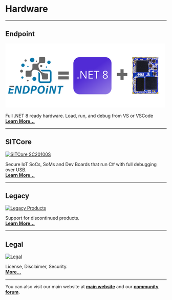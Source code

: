 # Hardware
---

## Endpoint

 [![Endpoint](../endpoint/images/endpoint-banner.png)](sitcore/intro.md) 

Full .NET 8 ready hardware. Load, run, and debug from VS or VSCode  </br> [**Learn More...**](../endpoint/intro.md) 

---
## SITCore

 [![SITCore SC20100S](sitcore/images/sitcore.png)](sitcore/intro.md) 

Secure IoT SoCs, SoMs and Dev Boards that run C# with full debugging over USB. </br> [**Learn More...**](sitcore/intro.md) 

---
## Legacy

[![Legacy Products](legacy/images/legacy-soms.png)](legacy/intro.md)

Support for discontinued products. </br> [**Learn More...**](legacy/intro.md) 

---
## Legal

[![Legal](sitcore/images/legal-hardware.png)](../hardware/legal.md)

License, Disclaimer, Security. </br> [**More...**](../hardware/legal.md)  

---
You can also visit our main website at [**main website**](http://www.ghielectronics.com) and our  [**community forum**](https://forums.ghielectronics.com/).